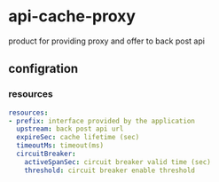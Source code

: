 # api-cache-proxy

product for providing proxy and offer to back post api

## configration

### resources

```config/default.yml
resources:
- prefix: interface provided by the application
  upstream: back post api url
  expireSec: cache lifetime (sec)
  timeoutMs: timeout(ms)
  circuitBreaker: 
    activeSpanSec: circuit breaker valid time (sec)
    threshold: circuit breaker enable threshold
```

